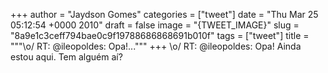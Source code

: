 
+++
author = "Jaydson Gomes"
categories = ["tweet"]
date = "Thu Mar 25 05:12:54 +0000 2010"
draft = false
image = "{TWEET_IMAGE}"
slug = "8a9e1c3ceff794bae0c9f19788686868691b010f"
tags = ["tweet"]
title = """&#92;o/ RT: @ileopoldes: Opa!..."""
+++
\o/ RT: @ileopoldes: Opa! Ainda estou aqui. Tem alguém aí?
